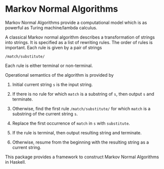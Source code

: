 # Markov Normal Algorithms

Markov Normal Algorithms provide a computational model which is as powerful as
Turing machine/lambda calculus. 

A classical Markov normal algorithm describes a transformation of strings into
strings. It is specified as a list of rewriting rules. The order of rules is
important. Each rule is given by a pair of strings
```
/match/substitute/
```
Each rule is either terminal or non-terminal. 

Operational semantics of the algorithm is provided by 

1. Initial current string `s` is the input string. 

1. If there is no rule for which `match` is a substring of `s`, then output `s`
   and terminate.

1. Otherwise, find the first rule `/match/substitute/` for which `match` is a substring of the current string
   `s`. 

1. Replace the first occurrence of `match` in `s` with `substitute`. 

1. If the rule is terminal, then output resulting string and terminate. 

1. Otherwise, resume from the beginning with the resulting string as a current string. 

This package provides a framework to construct Markov Normal Algorithms in
Haskell. 






